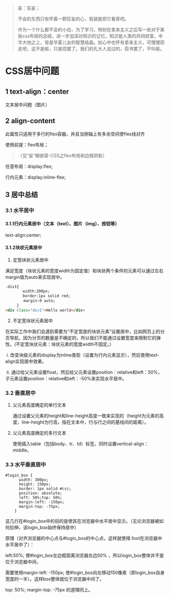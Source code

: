 > 妄：狂妄；
>
> 不会的东西只有怀着一颗狂妄的心，假装能把它看穿吧。
>
> 作为一个什么都不会的小白，为了学习，特别在拿来主义之后写一些对于某些css布局的总结，进一步加深对知识的记忆。知识是人类的共同财富，中华大地之上，皆是华夏儿女的智慧结晶。如心中也怀有拿来主义，可慢慢窃走吧，这不是偷，只是窃罢了。我们的孔大人说过的，窃书罢了，不叫偷。

# CSS居中问题

## 1      text-align：center

文本居中问题（图片）

## 2      align-content

此属性只适用于多行的flex容器，并且当侧轴上有多余空间使flex线对齐

使用前提：flex布局；

> （见“妄”眼欲穿-CSS之flex布局和边框阴影）

任意布局：display:flex;

行内元素：display:inline-flex;         

## 3      居中总结

### 3.1    水平居中

#### 	3.1.1行内元素居中（文本（text）、图片（img）、按钮等）

text-align:center;

#### 	3.1.2块状元素居中

1.  定宽块状元素居中

满足宽度（块状元素的宽度width为固定值）和块状两个条件的元素可以通过左右margin值为auto来实现居中。

```html
.div1{
　　　　 width:200px;
　　　　 border:1px solid red;
        margin:0 auto;
     }
<div class="div1">Hello world</div>
```

2. 不定宽块状元素居中

在实际工作中我们会遇到需要为“不定宽度的块状元素”设置居中，比如网页上的分页导航，因为分页的数量是不确定的，所以我们不能通过设置宽度来限制它的弹性。(不定宽块状元素：块状元素的宽度width不固定。)

​        i. 改变块级元素的display为inline类型（设置为行内元素显示），然后使用text-align实现居中效果。

​       ii. 通过给父元素设置float，然后给父元素设置position：relative和left：50%，子元素设置position：relative和left：-50%来实现水平居中。

### 3.2    垂直居中

1. 父元素高度确定的单行文本

   ​	通过设置父元素的height和line-height高度一致来实现的（height为元素的高度，line-height为行高，指在文本中，行与行之间的基线间的距离）。

2. 父元素高度确定的多行文本

   ​	使用插入table（包括body、tr、td）标签，同时设置vertical-align：middle。

### 3.3    水平垂直居中

```
#login_box {
      width: 300px;
      height: 150px;
      border: 1px solid #ccc;
      position: absolute;
      left: 50%;top: 50%;
      margin-left: -150px;
      margin-top: -75px;
    }
```

这几行在#login_box中的目的是使其在浏览器中水平居中显示。（无论浏览器被如何拉伸，该login_box始终保持居中）

原理（对齐浏览器的中心点与#login_box的中心点，这样就使得.foot在浏览器中水平居中了）：

left:50%;  使#login_box左边框距离浏览器左边50% ，所以login_box整体并不是位于浏览器中间，

需要使用margin-left: -150px;  使#login_box向左移动150像素（即login_box自身宽度的一半）。这样box整体就位于浏览器中间了。

top: 50%;   margin-top: -75px 的道理同上。 